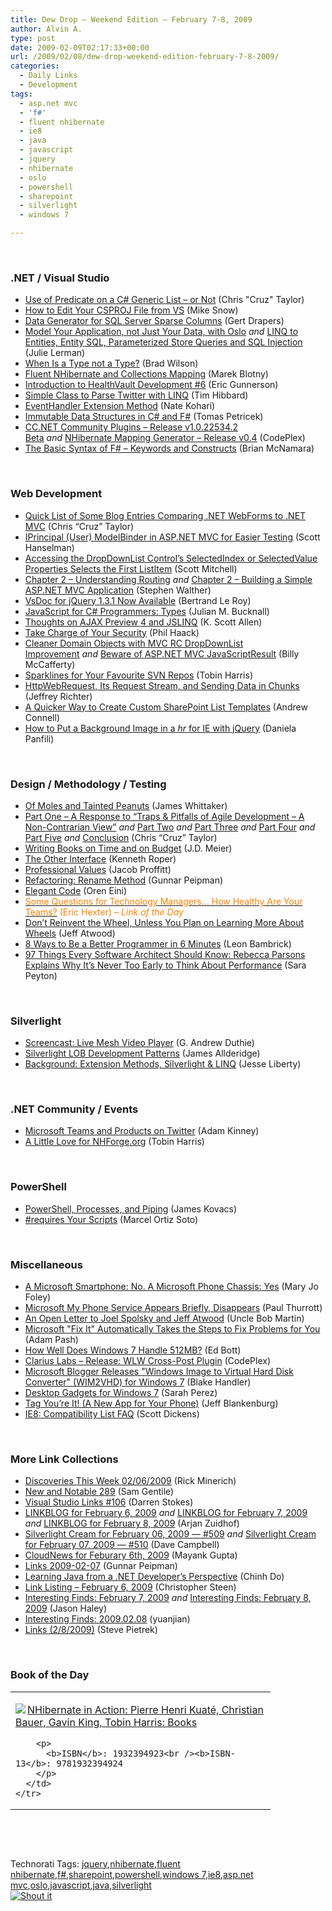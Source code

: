 ```yaml
---
title: Dew Drop – Weekend Edition – February 7-8, 2009
author: Alvin A.
type: post
date: 2009-02-09T02:17:33+00:00
url: /2009/02/08/dew-drop-weekend-edition-february-7-8-2009/
categories:
  - Daily Links
  - Development
tags:
  - asp.net mvc
  - 'f#'
  - fluent nhibernate
  - ie8
  - java
  - javascript
  - jquery
  - nhibernate
  - oslo
  - powershell
  - sharepoint
  - silverlight
  - windows 7

---
```

&#160;

### .NET / Visual Studio

  * <a href="http://agilecruz.blogspot.com/2009/01/example-use-of-predicate-on-c-generic.html" target="_blank">Use of Predicate on a C# Generic List &#8211; or Not</a> (Chris "Cruz" Taylor)
  * <a href="http://silverlight.net/blogs/msnow/archive/2009/02/06/silverlight-tip-of-the-day-90-how-to-edit-your-csproj-file-from-vs.aspx" target="_blank">How to Edit Your CSPROJ File from VS</a> (Mike Snow)
  * <a href="http://blogs.msdn.com/gertd/archive/2009/02/06/data-generator-for-sql-server-sparse-columns.aspx" target="_blank">Data Generator for SQL Server Sparse Columns</a> (Gert Drapers)
  * <a href="http://blogs.eweek.com/devlife/content/net_general/models_models_everywhere_edm_oslo_and_more.html" target="_blank">Model Your Application, not Just Your Data, with Oslo</a>&#160;_and_&#160;<a href="http://www.thedatafarm.com/blog/2009/02/08/LINQToEntitiesEntitySQLParameterizedStoreQueriesAndSQLInjection.aspx" target="_blank">LINQ to Entities, Entity SQL, Parameterized Store Queries and SQL Injection</a> (Julie Lerman)
  * <a href="http://bradwilson.typepad.com/blog/2009/02/when-is-a-type-not-a-type.html" target="_blank">When Is a Type not a Type?</a> (Brad Wilson)
  * <a href="http://marekblotny.blogspot.com/2009/02/fluent-nhbernate-and-collections.html" target="_blank">Fluent NHibernate and Collections Mapping</a> (Marek Blotny)
  * <a href="http://blogs.msdn.com/ericgu/archive/2009/02/06/introduction-to-healthvault-development-6-fixing-a-mistake.aspx" target="_blank">Introduction to HealthVault Development #6</a> (Eric Gunnerson)
  * <a href="http://timhibbard.com/archive/2009/01/05/simple-class-to-parse-twitter-with-linq.aspx" target="_blank">Simple Class to Parse Twitter with LINQ</a> (Tim Hibbard)
  * <a href="http://kohari.org/2009/02/07/eventhandler-extension-method/" target="_blank">EventHandler Extension Method</a> (Nate Kohari)
  * <a href="http://www.codeproject.com/KB/books/functional_programming.aspx" target="_blank">Immutable Data Structures in C# and F#</a> (Tomas Petricek)
  * <a href="http://www.codeplex.com/ccnetplugins/Release/ProjectReleases.aspx?ReleaseId=22787" target="_blank">CC.NET Community Plugins &#8211; Release v1.0.22534.2 Beta</a>&#160;_and_&#160;<a href="http://www.codeplex.com/nmg/Release/ProjectReleases.aspx?ReleaseId=22907" target="_blank">NHibernate Mapping Generator &#8211; Release v0.4</a> (CodePlex)
  * <a href="http://lorgonblog.spaces.live.com/Blog/cns!701679AD17B6D310!887.entry" target="_blank">The Basic Syntax of F# &#8211; Keywords and Constructs</a> (Brian McNamara)

&#160;

### Web Development

  * <a href="http://agilecruz.blogspot.com/2009/02/quick-list-of-blog-entries-comparing.html" target="_blank">Quick List of Some Blog Entries Comparing .NET WebForms to .NET MVC</a> (Chris “Cruz” Taylor)
  * <a href="http://www.hanselman.com/blog/IPrincipalUserModelBinderInASPNETMVCForEasierTesting.aspx" target="_blank">IPrincipal (User) ModelBinder in ASP.NET MVC for Easier Testing</a> (Scott Hanselman)
  * <a href="http://scottonwriting.net/sowblog/posts/13704.aspx" target="_blank">Accessing the DropDownList Control&#8217;s SelectedIndex or SelectedValue Properties Selects the First ListItem</a> (Scott Mitchell)
  * <a href="http://stephenwalther.com/blog/archive/2009/02/06/chapter-2-understanding-routing.aspx" target="_blank">Chapter 2 &#8211; Understanding Routing</a>&#160;_and_&#160;<a href="http://stephenwalther.com/blog/archive/2009/02/07/chapter-2-building-a-simple-asp.net-mvc-application.aspx" target="_blank">Chapter 2 &#8211; Building a Simple ASP.NET MVC Application</a> (Stephen Walther)
  * <a href="http://weblogs.asp.net/bleroy/archive/2009/02/06/vsdoc-for-jquery-1-3-1-now-available.aspx" target="_blank">VsDoc for jQuery 1.3.1 Now Available</a> (Bertrand Le Roy)
  * <a href="http://blog.boyet.com/blog/javascriptlessons/javascript-for-c-programmers-types/" target="_blank">JavaScript for C# Programmers: Types</a> (Julian M. Bucknall)
  * <a href="http://odetocode.com/Blogs/scott/archive/2009/02/07/12511.aspx" target="_blank">Thoughts on AJAX Preview 4 and JSLINQ</a> (K. Scott Allen)
  * <a href="http://haacked.com/archive/2009/02/07/take-charge-of-your-security.aspx" target="_blank">Take Charge of Your Security</a> (Phil Haack)
  * <a href="http://devlicio.us/blogs/billy_mccafferty/archive/2009/02/07/cleaner-domain-objects-with-asp-net-mvc-rc-dropdownlist-improvement.aspx" target="_blank">Cleaner Domain Objects with MVC RC DropDownList Improvement</a>&#160;_and_&#160;<a href="http://devlicio.us/blogs/billy_mccafferty/archive/2009/02/07/beware-of-asp-net-mvc-javascriptresult.aspx" target="_blank">Beware of ASP.NET MVC JavaScriptResult</a> (Billy McCafferty)
  * <a href="http://www.tobinharris.com/2009/2/8/sparklines-for-your-favourite-svn-repos" target="_blank">Sparklines for Your Favourite SVN Repos</a> (Tobin Harris)
  * <a href="http://www.wintellect.com/CS/blogs/jeffreyr/archive/2009/02/08/httpwebrequest-its-request-stream-and-sending-data-in-chunks.aspx" target="_blank">HttpWebRequest, Its Request Stream, and Sending Data in Chunks</a> (Jeffrey Richter)
  * <a href="http://andrewconnell.com/blog/archive/2009/02/08/A-Quicker-Way-to-Create-Custom-SharePoint-List-Templates.aspx" target="_blank">A Quicker Way to Create Custom SharePoint List Templates</a> (Andrew Connell)
  * <a href="http://tech.piyodesign.it/archive/2009/02/08/how-to-put-a-backround-in-hr-with-ie.aspx" target="_blank">How to Put a Background Image in a <em>hr</em> for IE with jQuery</a> (Daniela Panfili)

&#160;

### Design / Methodology / Testing

  * <a href="http://blogs.msdn.com/james_whittaker/archive/2009/02/06/of-moles-and-tainted-peanuts.aspx" target="_blank">Of Moles and Tainted Peanuts</a> (James Whittaker)
  * <a href="http://agilecruz.blogspot.com/2009/01/response-to-traps-pitfalls-of-agile.html" target="_blank">Part One &#8211; A Response to “Traps & Pitfalls of Agile Development – A Non-Contrarian View”</a>&#160;_and_ <a href="http://agilecruz.blogspot.com/2009/01/response-to-traps-pitfalls-of-agile_07.html" target="_blank">Part Two</a>&#160;_and_ <a href="http://agilecruz.blogspot.com/2009/01/part-three-response-to-traps-pitfalls.html" target="_blank">Part Three</a>&#160;_and_ <a href="http://agilecruz.blogspot.com/2009/01/part-four-response-to-traps-pitfalls-of.html" target="_blank">Part Four</a>&#160;_and_ <a href="http://agilecruz.blogspot.com/2009/01/part-five-response-to-traps-pitfalls-of.html" target="_blank">Part Five</a>&#160;_and_ <a href="http://agilecruz.blogspot.com/2009/01/conclusion-response-to-traps-pitfalls.html" target="_blank">Conclusion</a> (Chris “Cruz” Taylor)
  * <a href="http://blogs.msdn.com/jmeier/archive/2009/02/06/writing-books-on-time-and-on-budget.aspx" target="_blank">Writing Books on Time and on Budget</a> (J.D. Meier)
  * <a href="http://www.codingthearchitecture.com/2009/02/07/the_other_interface.html" target="_blank">The Other Interface</a> (Kenneth Roper)
  * <a href="http://theruntime.com/blogs/jacob/archive/2009/02/06/professional-values.aspx" target="_blank">Professional Values</a> (Jacob Proffitt)
  * <a href="http://weblogs.asp.net/gunnarpeipman/archive/2009/02/07/refactoring-rename-method.aspx" target="_blank">Refactoring: Rename Method</a> (Gunnar Peipman)
  * <a href="http://ayende.com/Blog/archive/2009/02/07/elegant-code-again.aspx" target="_blank">Elegant Code</a> (Oren Eini)
  * <a href="http://www.lostechies.com/blogs/hex/archive/2009/02/07/some-questions-for-technology-mangers-how-healthy-are-your-teams.aspx" target="_blank"><font color="#ff8000">Some Questions for Technology Managers&#8230; How Healthy Are Your Teams?</font></a> <font color="#ff8000">(Eric Hexter) <em>– Link of the Day</em></font>
  * <a href="http://www.codinghorror.com/blog/archives/001145.html" target="_blank">Don&#8217;t Reinvent the Wheel, Unless You Plan on Learning More About Wheels</a> (Jeff Atwood)
  * <a href="http://www.secretgeek.net/6min_program.asp" target="_blank">8 Ways to Be a Better Programmer in 6 Minutes</a> (Leon Bambrick)
  * <a href="http://fyi.oreilly.com/2009/02/its-never-too-early-to-think-a.html" target="_blank">97 Things Every Software Architect Should Know: Rebecca Parsons Explains Why It&#8217;s Never Too Early to Think About Performance</a> (Sara Peyton)

&#160;

### Silverlight

  * <a href="http://blogs.msdn.com/gduthie/archive/2009/02/06/screencast-live-mesh-video-player.aspx" target="_blank">Screencast: Live Mesh Video Player</a> (G. Andrew Duthie)
  * <a href="http://blogs.imeta.co.uk/jallderidge/archive/2009/02/02/593.aspx" target="_blank">Silverlight LOB Development Patterns</a> (James Allderidge)
  * <a href="http://silverlight.net/blogs/jesseliberty/archive/2009/02/07/background-extension-methods-silverlight-amp-linq.aspx" target="_blank">Background: Extension Methods, Silverlight & LINQ</a> (Jesse Liberty)

&#160;

### .NET Community / Events

  * <a href="http://adamkinney.com/blog/408/default.aspx" target="_blank">Microsoft Teams and Products on Twitter</a> (Adam Kinney)
  * <a href="http://www.tobinharris.com/2009/2/8/a-little-love-for-nhforge-org" target="_blank">A Little Love for NHForge.org</a> (Tobin Harris)

&#160;

### PowerShell

  * <a href="http://codebetter.com/blogs/james.kovacs/archive/2009/02/07/powershell-processes-and-piping.aspx" target="_blank">PowerShell, Processes, and Piping</a> (James Kovacs)
  * <a href="http://blogs.msdn.com/powershell/archive/2009/02/06/requires-your-scripts.aspx" target="_blank">#requires Your Scripts</a> (Marcel Ortiz Soto)

&#160;

### Miscellaneous

  * <a href="http://blogs.zdnet.com/microsoft/?p=1936" target="_blank">A Microsoft Smartphone: No. A Microsoft Phone Chassis: Yes</a> (Mary Jo Foley)
  * <a href="http://community.winsupersite.com/blogs/paul/archive/2009/02/06/microsoft-my-phone-service-appears-briefly-disappears.aspx" target="_blank">Microsoft My Phone Service Appears Briefly, Disappears</a> (Paul Thurrott)
  * <a href="http://blog.objectmentor.com/articles/2009/02/06/on-open-letter-to-joel-spolsky-and-jeff-atwood" target="_blank">An Open Letter to Joel Spolsky and Jeff Atwood</a> (Uncle Bob Martin)
  * <a href="http://lifehacker.com/5148311/microsoft-fix-it-automatically-takes-the-steps-to-fix-problems-for-you" target="_blank">Microsoft "Fix It" Automatically Takes the Steps to Fix Problems for You</a> (Adam Pash)
  * <a href="http://blogs.zdnet.com/Bott/?p=672" target="_blank">How Well Does Windows 7 Handle 512MB?</a> (Ed Bott)
  * <a href="http://www.codeplex.com/clarius/Release/ProjectReleases.aspx?ReleaseId=6626" target="_blank">Clarius Labs &#8211; Release: WLW Cross-Post Plugin</a> (CodePlex)
  * <a href="http://bhandler.spaces.live.com/Blog/cns!70F64BC910C9F7F3!5245.entry?wa=wsignin1.0&sa=985674692" target="_blank">Microsoft Blogger Releases "Windows Image to Virtual Hard Disk Converter" (WIM2VHD) for Windows 7</a> (Blake Handler)
  * <a href="http://on10.net/blogs/sarahintampa/Desktop-Gadgets-for-Windows-7/" target="_blank">Desktop Gadgets for Windows 7</a> (Sarah Perez)
  * <a href="http://jeffblankenburg.com/2009/02/tag-youre-it-new-app-for-your-phone.aspx" target="_blank">Tag You&#8217;re It! (A New App for Your Phone)</a> (Jeff Blankenburg)
  * <a href="http://blogs.msdn.com/ie/archive/2009/02/06/compatibility-list-faq.aspx" target="_blank">IE8: Compatibility List FAQ</a> (Scott Dickens)

&#160;

### More Link Collections

  * <a href="http://www.atalasoft.com/cs/blogs/rickm/archive/2009/02/06/discoveries-this-week-02-06-2009.aspx" target="_blank">Discoveries This Week 02/06/2009</a> (Rick Minerich)
  * <a href="http://samgentile.com/Web/new-and-notable/new-and-notable-289/" target="_blank">New and Notable 289</a> (Sam Gentile)
  * <a href="http://visualstudiohacks.com/blog/visual-studio-links-106/" target="_blank">Visual Studio Links #106</a> (Darren Stokes)
  * <a href="http://www.arjansworld.com/2009/02/06/linkblog-for-february-6-2009/" target="_blank">LINKBLOG for February 6, 2009</a>&#160;_and_&#160;<a href="http://www.arjansworld.com/2009/02/07/linkblog-for-february-7-2009/" target="_blank">LINKBLOG for February 7, 2009</a> _and_&#160;<a href="http://www.arjansworld.com/2009/02/08/linkblog-for-february-8-2009/" target="_blank">LINKBLOG for February 8, 2009</a> (Arjan Zuidhof)
  * <a href="http://geekswithblogs.net/WynApseTechnicalMusings/archive/2009/02/06/129257.aspx" target="_blank">Silverlight Cream for February 06, 2009 &#8212; #509</a>&#160;_and_&#160;<a href="http://geekswithblogs.net/WynApseTechnicalMusings/archive/2009/02/07/129272.aspx" target="_blank">Silverlight Cream for February 07, 2009 &#8212; #510</a> (Dave Campbell)
  * <a href="http://www.cloudave.com/link/cloudnews-for-february-6th-2009" target="_blank">CloudNews for Feburary 6th, 2009</a> (Mayank Gupta)
  * <a href="http://weblogs.asp.net/gunnarpeipman/archive/2009/02/07/links-2009-02-07.aspx" target="_blank">Links 2009-02-07</a> (Gunnar Peipman)
  * <a href="http://www.chinhdo.com/20090206/learning-java-from-csharp/" target="_blank">Learning Java from a .NET Developer&#8217;s Perspective</a> (Chinh Do)
  * <a href="http://www.dotnetjunkies.com/WebLog/csteen/archive/2009/02/07/574543.aspx" target="_blank">Link Listing &#8211; February 6, 2009</a> (Christopher Steen)
  * <a href="http://jasonhaley.com/blog/archive/2009/02/07/142851.aspx" target="_blank">Interesting Finds: February 7, 2009</a>&#160;_and_&#160;<a href="http://jasonhaley.com/blog/archive/2009/02/08/142853.aspx" target="_blank">Interesting Finds: February 8, 2009</a> (Jason Haley)
  * <a href="http://weblogs.asp.net/yuanjian/archive/2009/02/07/interesting-finds-2009-02-08.aspx" target="_blank">Interesting Finds: 2009.02.08</a> (yuanjian)
  * <a href="http://spietrek.blogspot.com/2009/02/links-282009.html" target="_blank">Links (2/8/2009)</a> (Steve Pietrek)

&#160;

### Book of the Day

<div style="padding-bottom: 0px; margin: 0px; padding-left: 0px; padding-right: 0px; display: inline; float: none; padding-top: 0px" id="scid:7dc1bd33-94bd-46fd-a20b-0131235bcd47:6397d6aa-eac5-463a-b5da-b5ded8ccd037" class="wlWriterSmartContent">
  <table cellspacing="0" cellpadding="2" width="400" border="0" unselectable="on">
    <tr>
      <td valign="top" width="400">
        <p>
          <a title="NHibernate in Action: Pierre Henri Kuat&eacute;, Christian Bauer, Gavin King, Tobin Harris: Books" href="http://www.amazon.com/exec/obidos/ASIN/1932394923/alvinashcraft-20"><img data-recalc-dims="1" decoding="async" src="https://i0.wp.com/images.amazon.com/images/P/1932394923.01.MZZZZZZZ.jpg?w=660" border="0" align="left" style="float:left" />NHibernate in Action: Pierre Henri Kuat&eacute;, Christian Bauer, Gavin King, Tobin Harris: Books</a>
        </p>
        
        <p>
          <b>ISBN</b>: 1932394923<br /><b>ISBN-13</b>: 9781932394924
        </p>
      </td>
    </tr>
  </table>
</div>

&#160;

<div style="padding-bottom: 0px; margin: 0px; padding-left: 0px; padding-right: 0px; display: inline; float: none; padding-top: 0px" id="scid:C16BAC14-9A3D-4c50-9394-FBFEF7A93539:caf6e38c-3a49-4621-950e-31f6993c69ae" class="wlWriterSmartContent">
  <!--dotnetkickit-->
</div>

&#160;

<div style="padding-bottom: 0px; margin: 0px; padding-left: 0px; padding-right: 0px; display: inline; float: none; padding-top: 0px" id="scid:0767317B-992E-4b12-91E0-4F059A8CECA8:13ebd347-cb0c-4536-8374-5007d01c7c95" class="wlWriterSmartContent">
  Technorati Tags: <a href="http://technorati.com/tags/jquery" rel="tag">jquery</a>,<a href="http://technorati.com/tags/nhibernate" rel="tag">nhibernate</a>,<a href="http://technorati.com/tags/fluent+nhibernate" rel="tag">fluent nhibernate</a>,<a href="http://technorati.com/tags/f%23" rel="tag">f#</a>,<a href="http://technorati.com/tags/sharepoint" rel="tag">sharepoint</a>,<a href="http://technorati.com/tags/powershell" rel="tag">powershell</a>,<a href="http://technorati.com/tags/windows+7" rel="tag">windows 7</a>,<a href="http://technorati.com/tags/ie8" rel="tag">ie8</a>,<a href="http://technorati.com/tags/asp.net+mvc" rel="tag">asp.net mvc</a>,<a href="http://technorati.com/tags/oslo" rel="tag">oslo</a>,<a href="http://technorati.com/tags/javascript" rel="tag">javascript</a>,<a href="http://technorati.com/tags/java" rel="tag">java</a>,<a href="http://technorati.com/tags/silverlight" rel="tag">silverlight</a>
</div>

<div class="wlWriterHeaderFooter" style="margin:0px; padding:0px 0px 0px 0px;">
  <div class="shoutIt">
    <a rev="vote-for" href="http://dotnetshoutout.com/Submit?url=http%3a%2f%2fwww.alvinashcraft.com%2f2009%2f02%2f08%2fdew-drop-weekend-edition-february-7-8-2009%2f&title=Dew+Drop+-+Weekend+Edition+-+February+7-8%2c+2009"><img decoding="async" alt="Shout it" src="http://dotnetshoutout.com/image.axd?url=https://morningdew-bpc6g3a0fgaxdxcu.eastus2-01.azurewebsites.net/2009/02/08/dew-drop-weekend-edition-february-7-8-2009/" style="border:0px" /></a>
  </div>
</div>
